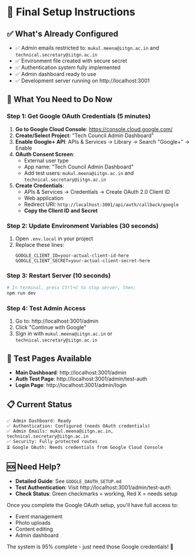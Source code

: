 # 🚀 Final Setup Instructions

## ✅ What's Already Configured

- ✅ Admin emails restricted to: `mukul.meena@iitgn.ac.in` and `technical.secretary@iitgn.ac.in`
- ✅ Environment file created with secure secret
- ✅ Authentication system fully implemented
- ✅ Admin dashboard ready to use
- ✅ Development server running on http://localhost:3001

## 🔧 What You Need to Do Now

### Step 1: Get Google OAuth Credentials (5 minutes)

1. **Go to Google Cloud Console**: https://console.cloud.google.com/
2. **Create/Select Project**: "Tech Council Admin Dashboard"
3. **Enable Google+ API**: APIs & Services → Library → Search "Google+" → Enable
4. **OAuth Consent Screen**: 
   - External user type
   - App name: "Tech Council Admin Dashboard"
   - Add test users: `mukul.meena@iitgn.ac.in` and `technical.secretary@iitgn.ac.in`
5. **Create Credentials**:
   - APIs & Services → Credentials → Create OAuth 2.0 Client ID
   - Web application
   - Redirect URI: `http://localhost:3001/api/auth/callback/google`
   - **Copy the Client ID and Secret**

### Step 2: Update Environment Variables (30 seconds)

1. Open `.env.local` in your project
2. Replace these lines:
   ```env
   GOOGLE_CLIENT_ID=your-actual-client-id-here
   GOOGLE_CLIENT_SECRET=your-actual-client-secret-here
   ```

### Step 3: Restart Server (10 seconds)

```bash
# In terminal, press Ctrl+C to stop server, then:
npm run dev
```

### Step 4: Test Admin Access

1. Go to: http://localhost:3001/admin
2. Click "Continue with Google"
3. Sign in with `mukul.meena@iitgn.ac.in` or `technical.secretary@iitgn.ac.in`

## 🎯 Test Pages Available

- **Main Dashboard**: http://localhost:3001/admin
- **Auth Test Page**: http://localhost:3001/admin/test-auth
- **Login Page**: http://localhost:3001/admin/login

## 📋 Current Status

```
✅ Admin Dashboard: Ready
✅ Authentication: Configured (needs OAuth credentials)
✅ Admin Emails: mukul.meena@iitgn.ac.in, technical.secretary@iitgn.ac.in
✅ Security: Fully protected routes
⏳ Google OAuth: Needs credentials from Google Cloud Console
```

## 🆘 Need Help?

- **Detailed Guide**: See `GOOGLE_OAUTH_SETUP.md`
- **Test Authentication**: Visit http://localhost:3001/admin/test-auth
- **Check Status**: Green checkmarks = working, Red X = needs setup

Once you complete the Google OAuth setup, you'll have full access to:
- Event management
- Photo uploads
- Content editing
- Admin dashboard

The system is 95% complete - just need those Google credentials! 🎉
